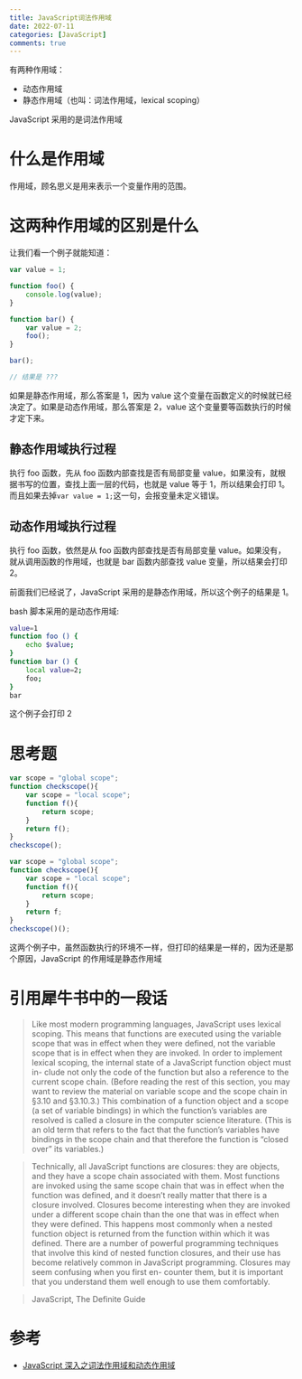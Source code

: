```yaml
---
title: JavaScript词法作用域
date: 2022-07-11
categories: [JavaScript]
comments: true
---
```


有两种作用域：

- 动态作用域
- 静态作用域（也叫：词法作用域，lexical scoping）

JavaScript 采用的是词法作用域

<!-- more -->

# 什么是作用域

作用域，顾名思义是用来表示一个变量作用的范围。

# 这两种作用域的区别是什么

让我们看一个例子就能知道：

```Javascript
var value = 1;

function foo() {
    console.log(value);
}

function bar() {
    var value = 2;
    foo();
}

bar();

// 结果是 ???
```

如果是静态作用域，那么答案是 1，因为 value 这个变量在函数定义的时候就已经决定了。如果是动态作用域，那么答案是 2，value 这个变量要等函数执行的时候才定下来。

## 静态作用域执行过程

执行 foo 函数，先从 foo 函数内部查找是否有局部变量 value，如果没有，就根据书写的位置，查找上面一层的代码，也就是 value 等于 1，所以结果会打印 1。而且如果去掉`var value = 1;`这一句，会报变量未定义错误。

## 动态作用域执行过程

执行 foo 函数，依然是从 foo 函数内部查找是否有局部变量 value。如果没有，就从调用函数的作用域，也就是 bar 函数内部查找 value 变量，所以结果会打印 2。

前面我们已经说了，JavaScript 采用的是静态作用域，所以这个例子的结果是 1。

bash 脚本采用的是动态作用域:

```bash
value=1
function foo () {
    echo $value;
}
function bar () {
    local value=2;
    foo;
}
bar
```

这个例子会打印 2

# 思考题

```Javascript
var scope = "global scope";
function checkscope(){
    var scope = "local scope";
    function f(){
        return scope;
    }
    return f();
}
checkscope();
```

```Javascript
var scope = "global scope";
function checkscope(){
    var scope = "local scope";
    function f(){
        return scope;
    }
    return f;
}
checkscope()();
```

这两个例子中，虽然函数执行的环境不一样，但打印的结果是一样的，因为还是那个原因，JavaScript 的作用域是静态作用域

# 引用犀牛书中的一段话

> Like most modern programming languages, JavaScript uses lexical scoping. This means that functions are executed using the variable scope that was in effect when they were defined, not the variable scope that is in effect when they are invoked. In order to implement lexical scoping, the internal state of a JavaScript function object must in- clude not only the code of the function but also a reference to the current scope chain. (Before reading the rest of this section, you may want to review the material on variable scope and the scope chain in §3.10 and §3.10.3.) This combination of a function object and a scope (a set of variable bindings) in which the function’s variables are resolved is called a closure in the computer science literature. (This is an old term that refers to the fact that the function’s variables have bindings in the scope chain and that therefore the function is “closed over” its variables.)

> Technically, all JavaScript functions are closures: they are objects, and they have a scope chain associated with them. Most functions are invoked using the same scope chain that was in effect when the function was defined, and it doesn’t really matter that there is a closure involved. Closures become interesting when they are invoked under a different scope chain than the one that was in effect when they were defined. This happens most commonly when a nested function object is returned from the function within which it was defined. There are a number of powerful programming techniques that involve this kind of nested function closures, and their use has become relatively common in JavaScript programming. Closures may seem confusing when you first en- counter them, but it is important that you understand them well enough to use them comfortably.

> JavaScript, The Definite Guide

# 参考

- [JavaScript 深入之词法作用域和动态作用域](https://github.com/mqyqingfeng/Blog/issues/3)
